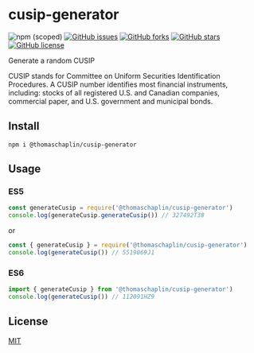 # cusip-generator
![npm (scoped)](https://img.shields.io/npm/v/@thomaschaplin/cusip-generator)
[![GitHub issues](https://img.shields.io/github/issues/thomaschaplin/cusip-generator)](https://github.com/thomaschaplin/cusip-generator/issues)
[![GitHub forks](https://img.shields.io/github/forks/thomaschaplin/cusip-generator)](https://github.com/thomaschaplin/cusip-generator/network)
[![GitHub stars](https://img.shields.io/github/stars/thomaschaplin/cusip-generator)](https://github.com/thomaschaplin/cusip-generator/stargazers)
[![GitHub license](https://img.shields.io/github/license/thomaschaplin/cusip-generator)](https://github.com/thomaschaplin/cusip-generator/blob/master/LICENSE)

Generate a random CUSIP

CUSIP stands for Committee on Uniform Securities Identification Procedures. A CUSIP number identifies most financial instruments, including: stocks of all registered U.S. and Canadian companies, commercial paper, and U.S. government and municipal bonds.

## Install

`npm i @thomaschaplin/cusip-generator`

## Usage

### ES5
```js
const generateCusip = require('@thomaschaplin/cusip-generator')
console.log(generateCusip.generateCusip()) // 327492T38
```

or

```js
const { generateCusip } = require('@thomaschaplin/cusip-generator')
console.log(generateCusip()) // 5519069J1
```

### ES6

```js
import { generateCusip } from '@thomaschaplin/cusip-generator')
console.log(generateCusip()) // 112091HZ9
```

## License 
[MIT](./LICENSE)